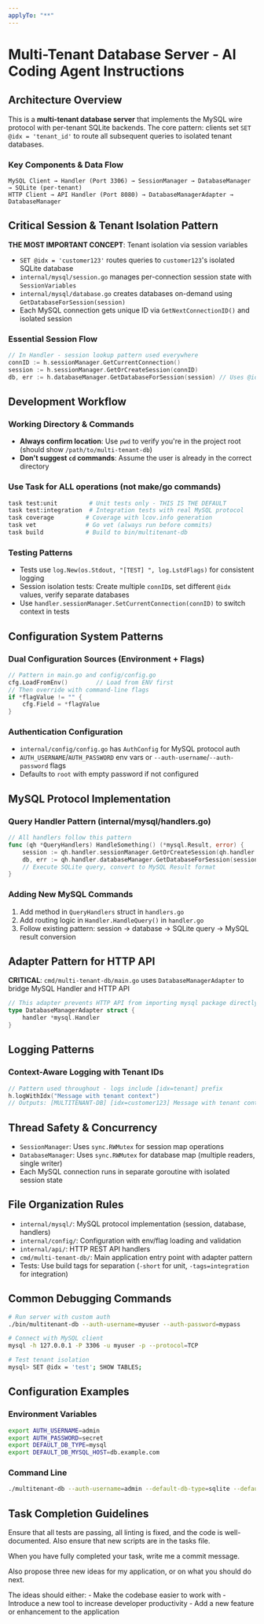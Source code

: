 ```yaml
---
applyTo: "**"
---
```

# Multi-Tenant Database Server - AI Coding Agent Instructions

## Architecture Overview

This is a **multi-tenant database server** that implements the MySQL wire protocol with per-tenant SQLite backends. The core pattern: clients set `SET @idx = 'tenant_id'` to route all subsequent queries to isolated tenant databases.

### Key Components & Data Flow
```
MySQL Client → Handler (Port 3306) → SessionManager → DatabaseManager → SQLite (per-tenant)
HTTP Client → API Handler (Port 8080) → DatabaseManagerAdapter → DatabaseManager
```

## Critical Session & Tenant Isolation Pattern

**THE MOST IMPORTANT CONCEPT**: Tenant isolation via session variables
- `SET @idx = 'customer123'` routes queries to `customer123`'s isolated SQLite database
- `internal/mysql/session.go` manages per-connection session state with `SessionVariables`
- `internal/mysql/database.go` creates databases on-demand using `GetDatabaseForSession(session)`
- Each MySQL connection gets unique ID via `GetNextConnectionID()` and isolated session

### Essential Session Flow
```go
// In Handler - session lookup pattern used everywhere
connID := h.sessionManager.GetCurrentConnection()
session := h.sessionManager.GetOrCreateSession(connID)
db, err := h.databaseManager.GetDatabaseForSession(session) // Uses @idx from session
```

## Development Workflow

### Working Directory & Commands
- **Always confirm location**: Use `pwd` to verify you're in the project root (should show `/path/to/multi-tenant-db`)
- **Don't suggest `cd` commands**: Assume the user is already in the correct directory

### Use Task for ALL operations (not make/go commands)
```bash
task test:unit         # Unit tests only - THIS IS THE DEFAULT
task test:integration  # Integration tests with real MySQL protocol
task coverage         # Coverage with lcov.info generation  
task vet              # Go vet (always run before commits)
task build            # Build to bin/multitenant-db
```

### Testing Patterns
- Tests use `log.New(os.Stdout, "[TEST] ", log.LstdFlags)` for consistent logging
- Session isolation tests: Create multiple `connID`s, set different `@idx` values, verify separate databases
- Use `handler.sessionManager.SetCurrentConnection(connID)` to switch context in tests

## Configuration System Patterns

### Dual Configuration Sources (Environment + Flags)
```go
// Pattern in main.go and config/config.go
cfg.LoadFromEnv()        // Load from ENV first
// Then override with command-line flags
if *flagValue != "" {
    cfg.Field = *flagValue
}
```

### Authentication Configuration
- `internal/config/config.go` has `AuthConfig` for MySQL protocol auth
- `AUTH_USERNAME`/`AUTH_PASSWORD` env vars or `--auth-username`/`--auth-password` flags
- Defaults to `root` with empty password if not configured

## MySQL Protocol Implementation

### Query Handler Pattern (internal/mysql/handlers.go)
```go
// All handlers follow this pattern
func (qh *QueryHandlers) HandleSomething() (*mysql.Result, error) {
    session := qh.handler.sessionManager.GetOrCreateSession(qh.handler.sessionManager.GetCurrentConnection())
    db, err := qh.handler.databaseManager.GetDatabaseForSession(session)
    // Execute SQLite query, convert to MySQL Result format
}
```

### Adding New MySQL Commands
1. Add method in `QueryHandlers` struct in `handlers.go`
2. Add routing logic in `Handler.HandleQuery()` in `handler.go`
3. Follow existing pattern: session → database → SQLite query → MySQL result conversion

## Adapter Pattern for HTTP API

**CRITICAL**: `cmd/multi-tenant-db/main.go` uses `DatabaseManagerAdapter` to bridge MySQL Handler and HTTP API
```go
// This adapter prevents HTTP API from importing mysql package directly
type DatabaseManagerAdapter struct {
    handler *mysql.Handler
}
```

## Logging Patterns

### Context-Aware Logging with Tenant IDs
```go
// Pattern used throughout - logs include [idx=tenant] prefix
h.logWithIdx("Message with tenant context")
// Outputs: [MULTITENANT-DB] [idx=customer123] Message with tenant context
```

## Thread Safety & Concurrency

- `SessionManager`: Uses `sync.RWMutex` for session map operations
- `DatabaseManager`: Uses `sync.RWMutex` for database map (multiple readers, single writer)
- Each MySQL connection runs in separate goroutine with isolated session state

## File Organization Rules

- `internal/mysql/`: MySQL protocol implementation (session, database, handlers)
- `internal/config/`: Configuration with env/flag loading and validation  
- `internal/api/`: HTTP REST API handlers
- `cmd/multi-tenant-db/`: Main application entry point with adapter pattern
- Tests: Use build tags for separation (`-short` for unit, `-tags=integration` for integration)

## Common Debugging Commands

```bash
# Run server with custom auth
./bin/multitenant-db --auth-username=myuser --auth-password=mypass

# Connect with MySQL client
mysql -h 127.0.0.1 -P 3306 -u myuser -p --protocol=TCP

# Test tenant isolation
mysql> SET @idx = 'test'; SHOW TABLES;
```

## Configuration Examples

### Environment Variables
```bash
export AUTH_USERNAME=admin
export AUTH_PASSWORD=secret
export DEFAULT_DB_TYPE=mysql
export DEFAULT_DB_MYSQL_HOST=db.example.com
```

### Command Line
```bash
./multitenant-db --auth-username=admin --default-db-type=sqlite --default-db-path=/tmp/default.db
```

## Task Completion Guidelines

Ensure that all tests are passing, all linting is fixed, and the code is well-documented. Also ensure that new scripts are in the tasks file.

When you have fully completed your task, write me a commit message.

Also propose three new ideas for my application, or on what you should do next. 

The ideas should either:
    - Make the codebase easier to work with
    - Introduce a new tool to increase developer productivity
    - Add a new feature or enhancement to the application
